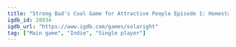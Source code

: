 ```yaml
---
title: "Strong Bad's Cool Game for Attractive People Episode 1: Homestar Ruiner"
igdb_id: 28934
igdb_url: "https://www.igdb.com/games/solaright"
tag: ["Main game", "Indie", "Single player"]
---
```

